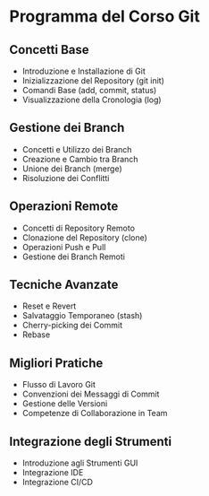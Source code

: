 # Programma del Corso Git

## Concetti Base
- Introduzione e Installazione di Git
- Inizializzazione del Repository (git init)
- Comandi Base (add, commit, status)
- Visualizzazione della Cronologia (log)

## Gestione dei Branch
- Concetti e Utilizzo dei Branch
- Creazione e Cambio tra Branch
- Unione dei Branch (merge)
- Risoluzione dei Conflitti

## Operazioni Remote
- Concetti di Repository Remoto
- Clonazione del Repository (clone)
- Operazioni Push e Pull
- Gestione dei Branch Remoti

## Tecniche Avanzate
- Reset e Revert
- Salvataggio Temporaneo (stash)
- Cherry-picking dei Commit
- Rebase

## Migliori Pratiche
- Flusso di Lavoro Git
- Convenzioni dei Messaggi di Commit
- Gestione delle Versioni
- Competenze di Collaborazione in Team

## Integrazione degli Strumenti
- Introduzione agli Strumenti GUI
- Integrazione IDE
- Integrazione CI/CD